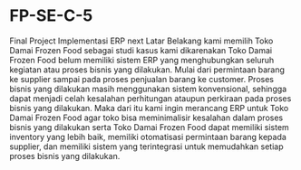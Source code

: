 # FP-SE-C-5
Final Project Implementasi ERP next
Latar Belakang kami memilih Toko Damai Frozen Food sebagai studi kasus kami dikarenakan Toko Damai Frozen Food belum memiliki sistem ERP yang menghubungkan seluruh kegiatan atau proses bisnis yang dilakukan. Mulai dari permintaan barang ke supplier sampai pada proses penjualan barang ke customer. Proses bisnis yang dilakukan masih menggunakan sistem konvensional, sehingga dapat menjadi celah kesalahan perhitungan ataupun perkiraan pada proses bisnis yang dilakukan. Maka dari itu kami ingin merancang ERP untuk Toko Damai Frozen Food agar toko bisa meminimalisir kesalahan dalam proses bisnis yang dilakukan serta Toko Damai Frozen Food dapat memiliki sistem inventory yang lebih baik, memiliki otomatisasi permintaan barang kepada supplier, dan memiliki sistem yang terintegrasi untuk memudahkan setiap proses bisnis yang dilakukan.
